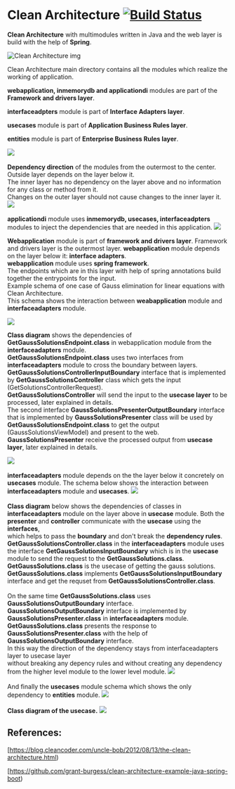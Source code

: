 # Clean Architecture [![Build Status](https://travis-ci.com/rildikondi/CleanArchitectureSpring.svg?branch=clean_architecture_by_layer)](https://travis-ci.com/github/rildikondi/CleanArchitectureSpring)

<b>Clean Architecture</b> with multimodules written in Java and the web layer is build with the help of <b>Spring</b>.

<img src="https://blog.cleancoder.com/uncle-bob/images/2012-08-13-the-clean-architecture/CleanArchitecture.jpg" alt="Clean Architecture img">



  
Clean Architecture main directory contains all the modules which realize the working of application.

<b> webapplication, inmemorydb and applicationdi</b> modules are part of the <b>Framework and drivers layer</b>.

<b>interfaceadpters</b> module is part of <b>Interface Adapters layer</b>.

<b>usecases </b> module is part of <b>Application Business Rules layer</b>.

<b>entities</b> module is part of <b>Enterprise Business Rules layer</b>.

<img src="https://github.com/rildikondi/CleanArchitectureSpring/blob/clean_architecture_by_layer/images/main_module_schema.jpg" >


<br>
<br>
<b>Dependency direction</b> of the modules from the outermost to the center.
<br>Outside layer depends on the layer below it.
<br>The inner layer has no dependency on the layer above and no information for any class or method from it.
<br>Changes on the outer layer should not cause changes to the inner layer it.

<img src="https://github.com/rildikondi/CleanArchitectureSpring/blob/clean_architecture_by_layer/images/dependency_direction.jpg" >


<br>
<br>
<b>applicationdi</b> module uses <b>inmemorydb, usecases, interfaceadpters</b> modules to inject the dependencies that are needed in this application.

<img src="https://github.com/rildikondi/CleanArchitectureSpring/blob/clean_architecture_by_layer/images/applicationdi_schema.jpg" >

<b>Webapplication</b> module is part of <b>framework and drivers layer</b>. Framework and drivers layer is the outermost layer.
<b>webapplication</b> module depends on the layer below it: <b>interface adapters</b>.
<br><b>webapplication</b> module uses <b>spring framework</b>.
<br>The endpoints which are in this layer with help of spring annotations build together the entrypoints for the input.
<br>Example schema of one case of Gauss elimination for linear equations with Clean Architecture.
<br>This schema shows the interaction between <b>weabapplication</b> module and <b>interfaceadapters</b> module.

<img src="https://github.com/rildikondi/CleanArchitectureSpring/blob/clean_architecture_by_layer/images/webapplication_schema.jpg" >

<b>Class diagram</b> shows the dependencies of <b>GetGaussSolutionsEndpoint.class</b> in webapplication module from the <b>interfaceadapters</b> module.
<br><b>GetGaussSolutionsEndpoint.class</b> uses two interfaces from  <b>interfaceadapters</b> module to cross the boundary between layers.
<br><b>GetGaussSolutionsControllerInputBoundary</b> interface that is implemented by <b>GetGaussSolutionsController</b> class which gets the input (GetSolutionsControllerRequest).
<br><b>GetGaussSolutionsController</b> will send the input to the <b>usecase layer</b> to be processed, later explained in details.
<br>The second interface <b>GaussSolutionsPresenterOutputBoundary</b> interface that is implemented by <b>GaussSolutionsPresenter</b> class
will be used by <b>GetGaussSolutionsEndpoint.class</b> to get the output (GaussSolutionsViewModel) and present to the web.
<br><b>GaussSolutionsPresenter</b> receive the processed output from <b>usecase layer</b>, later explained in details. 

<img src="https://github.com/rildikondi/CleanArchitectureSpring/blob/clean_architecture_by_layer/images/webapplication_class_diagram.jpg" >

<br>
<br>
<b>interfaceadapters</b> module depends on the the layer below it concretely on <b>usecases</b> module.
The schema below shows the interaction  between <b>interfaceadapters</b> module and <b>usecases</b>.


<img src="https://github.com/rildikondi/CleanArchitectureSpring/blob/clean_architecture_by_layer/images/interfaceadapters_schema.jpg" >

<br>
<br>
<b>Class diagram</b> below shows the dependencies of classes in <b>interfaceadapters</b> module on the layer above in <b>usecase</b> module.
Both the <b>presenter</b> and <b>controller</b> communicate with the <b>usecase</b> using the <b>interfaces</b>,
<br>which helps to pass the <b>boundary</b> and don't break the <b>dependency rules</b>.
<br><b>GetGaussSolutionsController.class</b> in the <b>interfaceadapters</b> module uses the interface <b>GetGaussSolutionsInputBoundary</b> which is
in the <b>usecase</b> module to send the request to the <b>GetGaussSolutions.class</b>. 
<br><b>GetGaussSolutions.class</b> is the usecase of getting the gauss solutions.
<br><b>GetGaussSolutions.class</b> implements <b>GetGaussSolutionsInputBoundary</b> interface and get the requset from <b>GetGaussSolutionsController.class</b>.
<br>
<br>On the same time <b>GetGaussSolutions.class</b> uses <b>GaussSolutionsOutputBoundary</b> interface.
<br><b>GaussSolutionsOutputBoundary</b> interface is implemented by <b>GaussSolutionsPresenter.class</b> in <b>interfaceadapters</b> module. 
<br><b>GetGaussSolutions.class</b> presents the response to <b>GaussSolutionsPresenter.class</b> with the help of <b>GaussSolutionsOutputBoundary</b> interface.
<br>In this way the direction of the dependency stays from interfaceadapters layer to usecase layer
<br>without breaking any depency rules and without creating any dependency from the higher level module to the lower level module.


<img src="https://github.com/rildikondi/CleanArchitectureSpring/blob/clean_architecture_by_layer/images/interfaceadapters_class_diagram.jpg" >

<br>
<br>
And finally the <b>usecases</b> module schema which shows the only dependency to <b>entities</b> module.

<img src="https://github.com/rildikondi/CleanArchitectureSpring/blob/clean_architecture_by_layer/images/usecase_module_schema.jpg" >

<br>
<br>
<b>Class diagram of the usecase.</b>

<img src="https://github.com/rildikondi/CleanArchitectureSpring/blob/clean_architecture_by_layer/images/usecase_class_diagram.jpg" >






## References:
[https://blog.cleancoder.com/uncle-bob/2012/08/13/the-clean-architecture.html)

[https://github.com/grant-burgess/clean-architecture-example-java-spring-boot)
